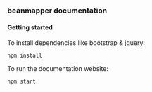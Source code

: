 ### beanmapper documentation

#### Getting started
To install dependencies like bootstrap & jquery: 
```
npm install
```
To run the documentation website:
```
npm start
```

